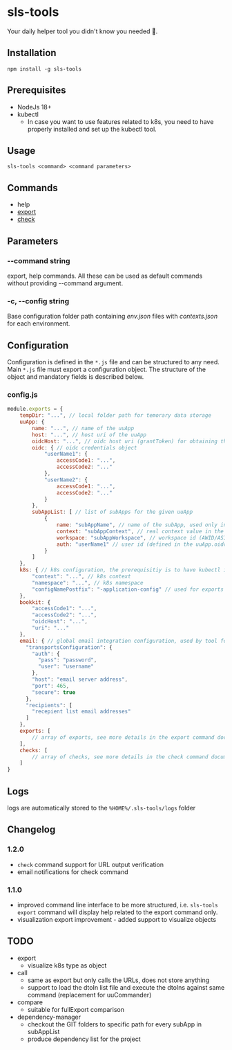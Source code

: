 # sls-tools
Your daily helper tool you didn't know you needed 👀.

## Installation
```
npm install -g sls-tools
```

## Prerequisites
* NodeJs 18+
* kubectl
  * In case you want to use features related to k8s, you need to have properly installed and set up the kubectl tool.

## Usage
```
sls-tools <command> <command parameters>
```

## Commands
* help
* [export](app/command/export/readme.md)
* [check](app/command/check/readme.md)

## Parameters

### --command string
export, help commands. All these can be used as default commands without providing --command argument.

### -c, --config string
Base configuration folder path containing *env.json* files with *contexts.json* for each environment.

## Configuration
Configuration is defined in the ```*.js``` file and can be structured to any need. Main ```*.js``` file must export a configuration object. The structure of the object and mandatory fields is described below.

### config.js

```js
module.exports = {
    tempDir: "...", // local folder path for temorary data storage
    uuApp: {
        name: "...", // name of the uuApp
        host: "...", // host uri of the uuApp
        oidcHost: "...", // oidc host uri (grantToken) for obtaining the authorization token
        oidc: { // oidc credentials object
            "userName1": {
                accessCode1: "...",
                accessCode2: "..."
            },
            "userName2": {
                accessCode1: "...",
                accessCode2: "..."
            }
        },
        subAppList: [ // list of subApps for the given uuApp
            {
                name: "subAppName", // name of the subApp, used only in this tool as an identification value
                context: "subAppContext", // real context value in the URI when the uuApp should be called
                workspace: "subAppWorkspace", // workspace id (AWID/ASID)
                auth: "userName1" // user id (defined in the uuApp.oidc) which should be used for the authentication when using command call over this subApp with given name
            }
        ]
    },
    k8s: { // k8s configuration, the prerequisitiy is to have kubectl installed 
        "context": "...", // k8s context
        "namespace": "...", // k8s namespace
        "configNamePostfix": "-application-config" // used for exports to search for config maps including only this value in its name
    },
    bookkit: {
        "accessCode1": "...",
        "accessCode2": "...",
        "oidcHost": "...",
        "uri": "..."
    },
    email: { // global email integration configuration, used by tool for notification purposes, email notification needs to be usually turned on by command line argument, i.e. --emailNotification
      "transportsConfiguration": {
        "auth": {
          "pass": "password",
          "user": "username"
        },
        "host": "email server address",
        "port": 465,
        "secure": true
      },
      "recipients": [
        "recepient list email addresses"
      ]
    },
    exports: [ 
        // array of exports, see more details in the export command documentation
    ],
    checks: [
        // array of checks, see more details in the check command documentation
    ]
}
```

## Logs
logs are automatically stored to the ```%HOME%/.sls-tools/logs``` folder

## Changelog
### 1.2.0
* ```check``` command support for URL output verification
* email notifications for check command

### 1.1.0
* improved command line interface to be more structured, i.e. ```sls-tools export``` command will display help related to the export command only.
* visualization export improvement - added support to visualize objects

## TODO
- export
  - visualize k8s type as object
- call
  - same as export but only calls the URLs, does not store anything
  - support to load the dtoIn list file and execute the dtoIns against same command (replacement for uuCommander)
- compare
  - suitable for fullExport comparison
- dependency-manager
  - checkout the GIT folders to specific path for every subApp in subAppList
  - produce dependency list for the project
